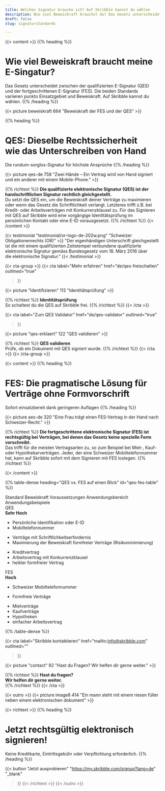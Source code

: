 ```yaml
---
title: Welches Signatur brauche ich? Auf Skribble kannst du wählen
description: Wie viel Beweiskraft brauchst du? Das Gesetz unterscheidet zwischen der qualifizierten E-Signatur (QES) und der fortgeschrittenen E-Signatur (FES).
draft: false
slug: signaturstandards

---
```


{{< content >}}
{{% heading %}}
# Wie viel Beweiskraft braucht meine E-Singatur?
Das Gesetz unterscheidet zwischen der qualifizierten E-Signatur (QES) <br class="hide-for-mobile">und der fortgeschrittenen E-Signatur (FES).
Die beiden Standards <br class="hide-for-mobile">variieren punkto Einsatzgebiet und Beweiskraft.
Auf Skribble kannst du wählen.
{{% /heading %}}

{{< picture beweiskraft 664 "Beweiskraft der FES und der QES" >}}

{{% heading %}}
# QES: Dieselbe Rechtssicherheit <br class="hide-for-mobile">wie das Unterschreiben von Hand
Die rundum-sorglos-Signatur für höchste Ansprüche
{{% /heading %}}

{{< picture qes-de 758 "Zwei Hände – Ein Vertrag wird von Hand signiert und ein anderer mit einem Mobile-Phone." >}}

{{% richtext %}}
**Die qualifizierte elektronische Signatur (QES) ist der handschriftlichen Signatur rechtlich gleichgestellt.**<br>
Du setzt die QES ein, um die Beweiskraft deiner Verträge zu maximieren oder wenn das Gesetz die Schriftlichkeit verlangt.
Letzteres trifft z.B. bei Kredit- oder Arbeitsverträgen mit Konkurrenzklausel zu.
Für das Signieren mit QES auf Skribble wird eine vorgängige Identitätsprüfung im persönlichen Kontakt oder eine E-ID vorausgesetzt.
{{% /richtext %}}
{{< /content >}}

[//]: # (--------------------------------------------------------------------------------------------------------------)

{{< testimonial "testimonial/or-logo-de-202w.png" "Schweizer Obligationenrechts (OR)" >}}
"Der eigenhändigen Unterschrift gleichgestellt ist die mit einem qualifizierten Zeitstempel verbundene qualifizierte elektronische Signatur gemäss Bundesgesetz vom 18. März 2016 über <br class="hide-for-mobile">die elektronische Signatur."
{{< /testimonial >}}

[//]: # (--------------------------------------------------------------------------------------------------------------)

{{< cta-group >}}
{{< cta
  label="Mehr erfahren"
  href="de/qes-freischalten"
  outlined="true"
>}}

{{< picture "Identifizieren" 112 "Identitätsprüfung" >}}

{{% richtext %}}
**Identitätsprüfung**<br>
So schaltest du die QES auf Skribble frei.
{{% /richtext %}}
{{< /cta >}}


{{< cta
  label="Zum QES Validator"
  href="de/qes-validator"
  outlined="true"
>}}

{{< picture "qes-erklaert" 122 "QES validieren" >}}

{{% richtext %}}
**QES validieren**<br>
Prüfe, ob ein Dokument mit QES signiert wurde.
{{% /richtext %}}
{{< /cta >}}
{{< /cta-group >}}

[//]: # (--------------------------------------------------------------------------------------------------------------)

{{< content >}}
{{% heading %}}
# FES: Die pragmatische Lösung für Verträge ohne Formvorschrift
Sofort einsatzbereit dank geringeren Auflagen
{{% /heading %}}

{{< picture aes-de 320 "Eine Frau trägt einen FES-Vertrag in der Hand nach Schweizer-Recht." >}}

{{% richtext %}}
**Die fortgeschrittene elektronische Signatur (FES) ist rechtsgültig bei Verträgen, bei denen das Gesetz keine spezielle Form vorschreibt.**<br>
Das trifft für die meisten Vertragsarten zu, so zum Beispiel bei Miet-, Kauf- oder Hypothekarverträgen. Jeder, der eine Schweizer Mobiltelefonnummer hat, kann auf Skribble sofort mit dem Signieren mit FES loslegen.
{{% /richtext %}}

{{< /content >}}

{{% table-dense heading="QES vs. FES auf einen Blick" id="qes-fes-table" %}}

<thead>
<tr>
<th>Standard</th>
<th>Beweiskraft</th>
<th>Voraussetzungen</th>
<th>Anwendungsbereich</th>
<th>Anwendungsbeispiele</th>
</tr>
</thead>

<tbody>
<tr>
<td><div class="icon-qes">QES</div></td>
<td><strong>Sehr Hoch</strong></td>
<td><ul><li>Persönliche Identifikation oder E-ID</li><li>Mobiltelefonnummer</li></ul></td>
<td><ul><li>Verträge mit Schriftlichkeitserfordernis</li><li>Maximierung der Beweiskraft formfreier Verträge (Risikominimierung)</li></ul></td>
<td><ul><li>Kreditvertrag</li><li>Arbeitsvertrag mit Konkurrenzklausel</li><li>heikler formfreier Vertrag</li></ul></td>
</tr>

<tr>
<td><div class="icon-fes">FES</div></td>
<td><strong>Hoch</strong></td>
<td><ul><li>Schweizer Mobiltelefonnummer</li></ul></td>
<td><ul><li>Formfreie Verträge</li></ul></td>
<td><ul><li>Mietverträge</li><li>Kaufverträge</li><li>Hypotheken</li><li>einfacher Arbeitsvertrag</li></ul></td>
</tr>
</tbody>

{{% /table-dense %}}

[//]: # (--------------------------------------------------------------------------------------------------------------)

{{< cta
  label="Skribble kontaktieren"
  href="mailto:info@skribble.com"
  outlined=""
>}}

{{< picture "contact" 92 "Hast du Fragen? Wir helfen dir gerne weiter." >}}

{{% richtext %}}
**Hast du fragen? <br class="hide-for-mobile">Wir helfen dir gerne weiter.**<br>
{{% /richtext %}}
{{< /cta >}}

[//]: # (--------------------------------------------------------------------------------------------------------------)

{{< outro >}}
{{< picture image8 414 "Ein mann steht mit einem riesen füller neben einem elektronischen dokument" >}}

{{< richtext >}}
{{% heading %}}
# Jetzt rechtsgültig elektronisch signieren!
Keine Kreditkarte, Eintrittsgebühr oder Verpflichtung erforderlich.
{{% /heading %}}

{{< button
  "Jetzt ausprobieren"
  "https://my.skribble.com/signup?lang=de"
  "_blank"
>}}
{{< /richtext >}}
{{< /outro >}}
